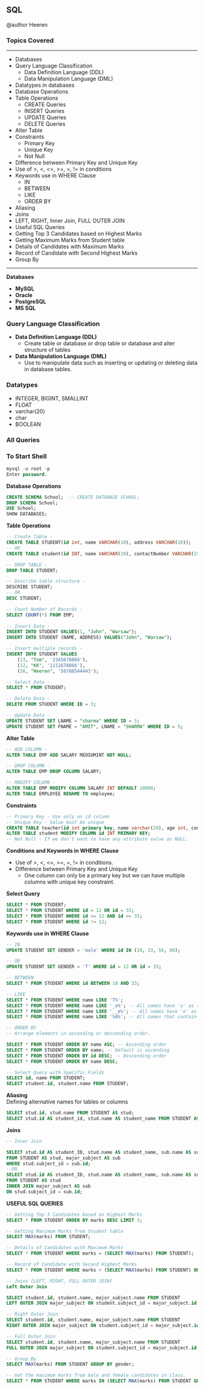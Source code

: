 ## SQL

 @author Heeren

 ### Topics Covered 
---
- Databases
- Query Language Classification
  - Data Definition Language (DDL)
  - Data Manipulation Language (DML)
- Datatypes in databases
- Database Operations
- Table Operations
  - CREATE Queries
  - INSERT Queries
  - UPDATE Queries
  - DELETE Queries
- Alter Table
- Constraints
  - Primary Key
  - Unique Key
  - Not Null
- Difference between Primary Key and Unique Key
- Use of >, <, <=, >=, =, != in conditions
- Keywords use in WHERE Clause
  - IN
  - BETWEEN
  - LIKE
  - ORDER BY
- Aliasing
- Joins
- LEFT, RIGHT, Inner Join, FULL OUTER JOIN
- Useful SQL Queries
- Getting Top 3 Candidates based on Highest Marks
- Getting Maximum Marks from Student table
- Details of Candidates with Maximum Marks
- Record of Candidate with Second Highest Marks
- Group By
--- 

**Databases**

- **MySQL**
- **Oracle**
- **PostgreSQL**
- **MS SQL**

### Query Language Classification

- **Data Definition Language (DDL)**
  - Create table or database or drop table or database and alter structure of tables
- **Data Manipulation Language (DML)**
  - Use to manipulate data such as inserting or updating or deleting data in database tables.

### Datatypes

- INTEGER, BIGINT, SMALLINT
- FLOAT
- varchar(20)
- char
- BOOLEAN

### All Queries

### To Start Shell
```sql
mysql -u root -p 
Enter password.
```

**Database Operations**
```sql
CREATE SCHEMA School;  -- CREATE DATABASE SCHOOL;
DROP SCHEMA School;
USE School;
SHOW DATABASES;
```
**Table Operations**
```sql
-- Create Table -
CREATE TABLE STUDENT(id int, name VARCHAR(10), address VARCHAR(10));
-- OR
CREATE TABLE student(id INT, name VARCHAR(20), contactNumber VARCHAR(15));

-- DROP TABLE -
DROP TABLE STUDENT;

-- Describe table structure -
DESCRIBE STUDENT;
-- OR
DESC STUDENT;

-- Count Number of Records - 
SELECT COUNT(*) FROM EMP;
 
-- Insert Data - 
INSERT INTO STUDENT VALUES(1, "John", "Warsaw");
INSERT INTO STUDENT (NAME, ADDRESS) VALUES("John", "Warsaw");

-- Insert multiple records - 
INSERT INTO STUDENT VALUES
    (23, "Tom", '2345678866'),
    (12, "KK", '1111678866'),
    (56, "Heeren", '56788544443');

-- Select Data -
SELECT * FROM STUDENT;

-- Delete Data -
DELETE FROM STUDENT WHERE ID = 3;

-- Update Data -
UPDATE STUDENT SET LNAME = "sharma" WHERE ID = 3;
UPDATE STUDENT SET FNAME = "AMIT", LNAME = "SHARMA" WHERE ID = 5;
```
**Alter Table**
```sql
-- ADD COLUMN -
ALTER TABLE EMP ADD SALARY MEDIUMINT NOT NULL;

-- DROP COLUMN -
ALTER TABLE EMP DROP COLUMN SALARY;

-- MODIFY COLUMN -
ALTER TABLE EMP MODIFY COLUMN SALARY INT DEFAULT 10000;
ALTER TABLE EMPLOYEE RENAME TO employee;
```

**Constraints**
```sql
-- Primary Key - Use only on id column
-- Unique Key - Value must be unique
CREATE TABLE teacher(id int primary key, name varchar(20), age int, contactno varchar(20) unique key);
ALTER TABLE student MODIFY COLUMN id INT PRIMARY KEY;
-- Not Null - If we don't want to have any attribute value as NULL.
```

**Conditions and Keywords in WHERE Clause**
- Use of >, <, <=, >=, =, != in conditions.
- Difference between Primary Key and Unique Key
  - One column can only be a primary key but we can have multiple columns with unique key constraint.

**Select Query**
```sql
SELECT * FROM STUDENT;
SELECT * FROM STUDENT WHERE id = 12 OR id = 33;
SELECT * FROM STUDENT WHERE id >= 12 AND id <= 33;
SELECT * FROM STUDENT WHERE id != 12;
```
**Keywords use in WHERE Clause**
```sql
-- IN
UPDATE STUDENT SET GENDER = 'male' WHERE id IN (18, 23, 56, 88);

-- OR	
UPDATE STUDENT SET GENDER = 'f' WHERE id = 12 OR id = 33;

-- BETWEEN
SELECT * FROM STUDENT WHERE id BETWEEN 18 AND 33;

-- LIKE
SELECT * FROM STUDENT WHERE name LIKE 'T%';
SELECT * FROM STUDENT WHERE name LIKE '_o%'; -- All names have 'o' as the second character
SELECT * FROM STUDENT WHERE name LIKE '__e%'; -- All names have 'e' as the third character
SELECT * FROM STUDENT WHERE name LIKE '%A%'; -- All names that contain 'A' anywhere in the string

-- ORDER BY
-- Arrange elements in ascending or descending order.

SELECT * FROM STUDENT ORDER BY name ASC; -- Ascending order
SELECT * FROM STUDENT ORDER BY name; -- Default is ascending
SELECT * FROM STUDENT ORDER BY id DESC; -- Descending order
SELECT * FROM STUDENT ORDER BY name DESC;

-- Select Query with Specific Fields
SELECT id, name FROM STUDENT;
SELECT student.id, student.name FROM STUDENT;
```
**Aliasing**    
Defining alternative names for tables or columns    
```sql
SELECT stud.id, stud.name FROM STUDENT AS stud;
SELECT stud.id AS student_id, stud.name AS student_name FROM STUDENT AS stud;
```
**Joins**
```sql
-- Inner Join

SELECT stud.id AS student_ID, stud.name AS student_name, sub.name AS subject_name 
FROM STUDENT AS stud, major_subject AS sub 
WHERE stud.subject_id = sub.id;
--OR
SELECT stud.id AS student_ID, stud.name AS student_name, sub.name AS subject_name 
FROM STUDENT AS stud 
INNER JOIN major_subject AS sub 
ON stud.subject_id = sub.id;

```
**USEFUL SQL QUERIES**
```sql
-- Getting Top 3 Candidates based on Highest Marks
SELECT * FROM STUDENT ORDER BY marks DESC LIMIT 3;

-- Getting Maximum Marks from Student table
SELECT MAX(marks) FROM STUDENT;

-- Details of Candidates with Maximum Marks
SELECT * FROM STUDENT WHERE marks = (SELECT MAX(marks) FROM STUDENT);

-- Record of Candidate with Second Highest Marks
SELECT * FROM STUDENT WHERE marks < (SELECT MAX(marks) FROM STUDENT) ORDER BY marks DESC LIMIT 1;

-- Joins (LEFT, RIGHT, FULL OUTER JOIN)
Left Outer Join

SELECT student.id, student.name, major_subject.name FROM STUDENT 
LEFT OUTER JOIN major_subject ON student.subject_id = major_subject.id;

-- Right Outer Join
SELECT student.id, student.name, major_subject.name FROM STUDENT 
RIGHT OUTER JOIN major_subject ON student.subject_id = major_subject.id;

-- Full Outer Join
SELECT student.id, student.name, major_subject.name FROM STUDENT 
FULL OUTER JOIN major_subject ON student.subject_id = major_subject.id;

-- Group By
SELECT MAX(marks) FROM STUDENT GROUP BY gender; 

-- Get the maximum marks from male and female candidates in class.
SELECT * FROM STUDENT WHERE marks IN (SELECT MAX(marks) FROM STUDENT GROUP BY gender);
```



